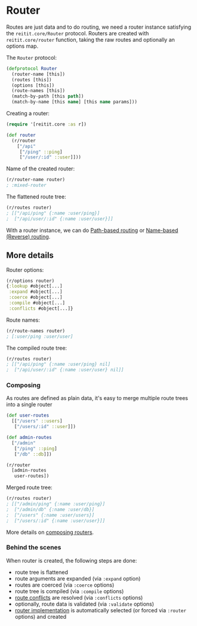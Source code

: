# Router

Routes are just data and to do routing, we need a router instance satisfying the `reitit.core/Router` protocol. Routers are created with `reitit.core/router` function, taking the raw routes and optionally an options map.

The `Router` protocol:

```clj
(defprotocol Router
  (router-name [this])
  (routes [this])
  (options [this])
  (route-names [this])
  (match-by-path [this path])
  (match-by-name [this name] [this name params]))
```

Creating a router:

```clj
(require '[reitit.core :as r])

(def router
  (r/router
    ["/api"
     ["/ping" ::ping]
     ["/user/:id" ::user]]))
```

Name of the created router:

```clj
(r/router-name router)
; :mixed-router
```

The flattened route tree:

```clj
(r/routes router)
; [["/api/ping" {:name :user/ping}]
;  ["/api/user/:id" {:name :user/user}]]
```

With a router instance, we can do [Path-based routing](path_based_routing.md) or [Name-based (Reverse) routing](name_based_routing.md).

## More details

Router options:

```clj
(r/options router)
{:lookup #object[...]
 :expand #object[...]
 :coerce #object[...]
 :compile #object[...]
 :conflicts #object[...]}
```

Route names:

```clj
(r/route-names router)
; [:user/ping :user/user]
```

The compiled route tree:

```clj
(r/routes router)
; [["/api/ping" {:name :user/ping} nil]
;  ["/api/user/:id" {:name :user/user} nil]]
```

### Composing

As routes are defined as plain data, it's easy to merge multiple route trees into a single router

```clj
(def user-routes
  [["/users" ::users]
   ["/users/:id" ::user]]) 

(def admin-routes
  ["/admin"
   ["/ping" ::ping]
   ["/db" ::db]])

(r/router
  [admin-routes
   user-routes])
```

Merged route tree:

```clj
(r/routes router)
; [["/admin/ping" {:name :user/ping}]
;  ["/admin/db" {:name :user/db}]
;  ["/users" {:name :user/users}]
;  ["/users/:id" {:name :user/user}]]
``` 

More details on [composing routers](../advanced/composing_routers.md).

### Behind the scenes

When router is created, the following steps are done:
* route tree is flattened
* route arguments are expanded (via `:expand` option)
* routes are coerced (via `:coerce` options)
* route tree is compiled (via `:compile` options)
* [route conflicts](advanced/route_conflicts.md) are resolved (via `:conflicts` options)
* optionally, route data is validated (via `:validate` options)
* [router implementation](../advanced/different_routers.md) is automatically selected (or forced via `:router` options) and created
